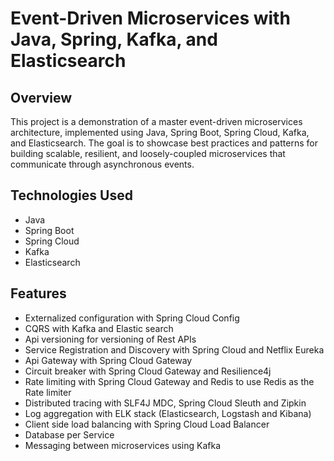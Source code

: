 # Event-Driven Microservices with Java, Spring, Kafka, and Elasticsearch

## Overview

This project is a demonstration of a master event-driven microservices architecture, implemented using Java, Spring Boot, Spring Cloud, Kafka, and Elasticsearch. The goal is to showcase best practices and patterns for building scalable, resilient, and loosely-coupled microservices that communicate through asynchronous events.

## Technologies Used

- Java
- Spring Boot
- Spring Cloud
- Kafka
- Elasticsearch

## Features

- Externalized configuration with Spring Cloud Config
- CQRS with Kafka and Elastic search
- Api versioning for versioning of Rest APIs
- Service Registration and Discovery with Spring Cloud and Netflix Eureka
- Api Gateway with Spring Cloud Gateway
- Circuit breaker with Spring Cloud Gateway and Resilience4j
- Rate limiting with Spring Cloud Gateway and Redis to use Redis as the Rate limiter
- Distributed tracing with SLF4J MDC, Spring Cloud Sleuth and Zipkin
- Log aggregation with ELK stack (Elasticsearch, Logstash and Kibana)
- Client side load balancing with Spring Cloud Load Balancer
- Database per Service
- Messaging between microservices using Kafka
